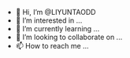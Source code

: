 - 👋 Hi, I’m @LIYUNTAODD
- 👀 I’m interested in ...
- 🌱 I’m currently learning ...
- 💞️ I’m looking to collaborate on ...
- 📫 How to reach me ...

<!---
LIYUNTAODD/LIYUNTAODD is a ✨ special ✨ repository because its `README.md` (this file) appears on your GitHub profile.
You can click the Preview link to take a look at your changes.
--->
